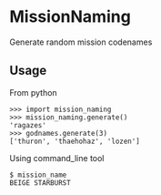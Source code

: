 # MissionNaming
Generate random mission codenames
## Usage
From python
    
    >>> import mission_naming
    >>> mission_naming.generate()
    'ragazes'
    >>> godnames.generate(3)
    ['thuron', 'thaehohaz', 'lozen']

Using command_line tool
    
    $ mission_name 
    BEIGE STARBURST